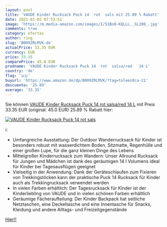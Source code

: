 ```yaml
---
layout: post
title: 'VAUDE Kinder Rucksack Puck 14  rot  sals mit 25.89 % Rabatt'
date: 2021-01-02 07:53:51
image: 'https://m.media-amazon.com/images/I/51Bo0-KQLLL._SL200_.jpg'
comments: true
category: ofertas
author: ring
slug: 'B009ZRLMVK-de'
actualPrice: 33.35 EUR
currency: EUR
price: 33.35
comparePrice: 45.0 EUR
prodname: 'VAUDE Kinder Rucksack Puck 14  rot  salsa/red   14 L'
country: 'de'
flag: '🇩🇪'
buyurl: 'https://www.amazon.de/dp/B009ZRLMVK/?tag=tolees0ca-21'
descuento: '25.89'
average: '33.35'
---
```


Sie können [VAUDE Kinder Rucksack Puck 14  rot  salsa/red   14 L](https://www.amazon.de/dp/B009ZRLMVK/?tag=tolees0ca-21) mit Preis 33.35 EUR (original: 45.0 EUR) 25.89 % Rabatt hier:

[![VAUDE Kinder Rucksack Puck 14  rot  sals](https://m.media-amazon.com/images/I/51Bo0-KQLLL._SL200_.jpg)](https://www.amazon.de/dp/B009ZRLMVK/?tag=tolees0ca-21)

ℹ️:

- Umfangreiche Ausstattung: Der Outdoor Wanderrucksack für Kinder ist besonders robust mit wasserdichtem Boden, Sitzmatte, Regenhülle und einer großen Lupe, für die ganz kleinen Dinge des Lebens
- Mittelgroßer Kinderrucksack zum Wandern: Unser Allround Rucksack für Jungen und Mädchen ist dank des geräumigen 14 l Volumens ideal für Kinder bei Tagesausflügen geeignet
- Vielseitig in der Anwendung: Dank der Geräteschlaufen zum Fixieren von Trekkingstöcken kann der praktische Puck 14 Rucksack für Kinder auch als Trekkingrucksack verwendet werden
- In vielen Farben erhältlich: Der Tagesrucksack für Kinder ist der Kinderliebling von VAUDE und in vielen schönen Farben erhältlich
- Geräumige Fächeraufteilung: Der Kinder Backpack hat seitliche Netztaschen, eine Deckeltasche und eine Innentasche für Snacks, Kleidung und andere Alltags- und Freizeitgegenstände

[Hier!!](https://www.amazon.de/dp/B009ZRLMVK/?tag=tolees0ca-21)
